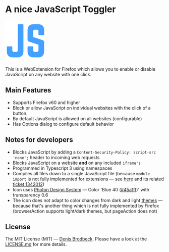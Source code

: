 # A nice JavaScript Toggler

![Logo](icons/logo_128.png)

This is a WebExtension for Firefox which allows you to enable or disable JavaScript on any website with one click.

## Main Features

* Supports Firefox v60 and higher
* Block or allow JavaScript on individual websites with the click of a button.
* By default JavaScript is allowed on all websites (configurable)
* Has Options dialog to configure default behavior

## Notes for developers

* Blocks JavaScript by adding a `Content-Security-Policy: script-src 'none';` header to incoming web requests
* Blocks JavaScript on a website **and** on any included `iframe's`
* Programmed in Typescript 3 using namespaces
* Compiles all files down to a single JavaScript file (because `module import` is not fully implemented for extensions — see [here](https://discourse.mozilla.org/t/webextension-import-a-module-in-a-script/17381) and its related [ticket 1342012](https://bugzilla.mozilla.org/show_bug.cgi?id=1342012))
* Icon uses [Photon Design System](https://design.firefox.com/) — Color 'Blue 40 ([#45a1ff](https://design.firefox.com/photon/visuals/color.html#blue))' with transparency 0.6
* The icon does not adapt to color changes from dark and light [themes](https://design.firefox.com/photon/visuals/color.html#themes) — because that's another thing which is not fully implemented by Firefox (browserAction supports light/dark themes, but pageAction does not)

## License

The MIT License (MIT) — [Denis Brodbeck](https://github.com/denisbrodbeck). Please have a look at the [LICENSE.md](LICENSE.md) for more details.

